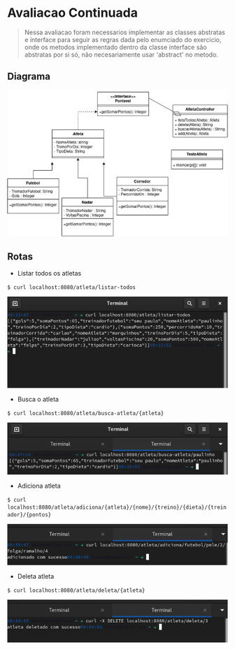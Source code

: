 # Avaliacao Continuada

 > Nessa avaliacao foram necessarios implementar as classes abstratas e interface para seguir as regras dada pelo enumciado do exercicio, onde os metodos implementado dentro da classe interface são abstratas por si só, não necesariamente usar 'abstract' no metodo.

## Diagrama
![diagrama](./img/diagrama.jpg)

## Rotas

* Listar todos os atletas

` $ curl localhost:8080/atleta/listar-todos `

  ![listar](./img/listar.jpg)
  
  
* Busca o atleta

` $ curl localhost:8080/atleta/busca-atleta/{atleta} `

  ![buscar](./img/busca.jpg)
  
  
* Adiciona atleta

` $ curl localhost:8080/atleta/adiciona/{atleta}/{nome}/{treino}/{dieta}/{treinador}/{pontos} `

  ![adiciona](./img/adiciona.jpg)
  

* Deleta atleta

` $ curl localhost:8080/atleta/deleta/{atleta} `

  ![deleta](./img/deleta.jpg)
